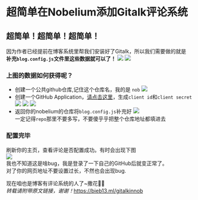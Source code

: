 # 超简单在Nobelium添加Gitalk评论系统
## 超简单！超简单！超简单！
因为作者已经提前在博客系统里帮我们安装好了Gitalk，所以我们需要做的就是  
**补充`blog.config.js`文件里这些数据就可以了！**
![](https://bieb13.github.io//post-images/1617937851381.jpg)
![](https://bieb13.github.io//post-images/1617943064786.png)

### 上图的数据如何获得呢？  
- 创建一个公共github仓库,记住这个仓库名，我的是 `nob`
  ![](https://bieb13.github.io//post-images/1617941453567.png)
- 创建一个GitHub Application，[请点击这里](https://github.com/settings/applications/new)，生成`client id`和`client secret`
  ![](https://bieb13.github.io//post-images/1617949445676.png)
  ![](https://bieb13.github.io//post-images/1617942344470.png)
  ![](https://bieb13.github.io//post-images/1617942583213.png)
- 返回你的nobelium的仓库将`blog.config.js`补充好
  ![](https://bieb13.github.io//post-images/1617943064786.png)  
  一定记得`repo`那里不要多写，不要傻乎乎把整个仓库地址都填进去

### 配置完毕  
刷新你的主页，查看评论是否配置成功。有时会出现下图  
![](https://bieb13.github.io//post-images/1617943305806.png)  
我也不知道这是啥bug，我是登录了一下自己的GitHub后就变正常了。   
对了你的网页地址不要设置过长，不然也会出现bug.  

现在咱也是博客有评论系统的人了~撒花💐🌺  
*转载请附带原文链接，谢谢！*<https://bieb13.ml/gitalkinnob>
